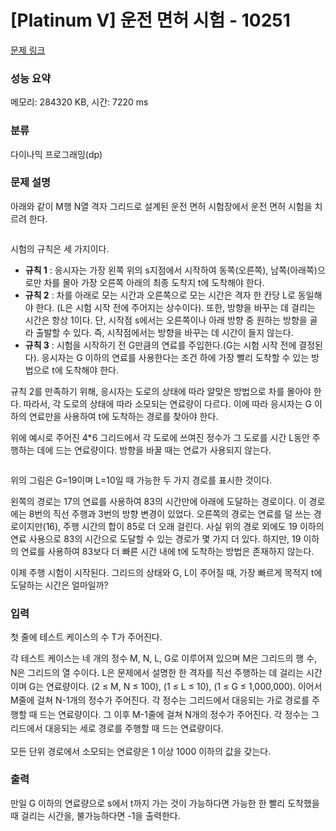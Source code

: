 # [Platinum V] 운전 면허 시험 - 10251 

[문제 링크](https://www.acmicpc.net/problem/10251) 

### 성능 요약

메모리: 284320 KB, 시간: 7220 ms

### 분류

다이나믹 프로그래밍(dp)

### 문제 설명

<p>아래와 같이 M행 N열 격자 그리드로 설계된 운전 면허 시험장에서 운전 면허 시험을 치르려 한다.</p>

<p style="text-align: center;"><img src=""></p>

<p>시험의 규칙은 세 가지이다.</p>

<ul>
	<li><strong>규칙 1</strong> : 응시자는 가장 왼쪽 위의 s지점에서 시작하여 동쪽(오른쪽), 남쪽(아래쪽)으로만 차를 몰아 가장 오른쪽 아래의 최종 도착지 t에 도착해야 한다.</li>
	<li><strong>규칙 2</strong> : 차를 아래로 모는 시간과 오른쪽으로 모는 시간은 격자 한 칸당 L로 동일해야 한다. (L은 시험 시작 전에 주어지는 상수이다). 또한, 방향을 바꾸는 데 걸리는 시간은 항상 1이다. 단, 시작점 s에서는 오른쪽이나 아래 방향 중 원하는 방향을 골라 출발할 수 있다. 즉, 시작점에서는 방향을 바꾸는 데 시간이 들지 않는다.</li>
	<li><strong>규칙 3</strong> : 시험을 시작하기 전 G만큼의 연료를 주입한다.(G는 시험 시작 전에 결정된다). 응시자는 G 이하의 연료를 사용한다는 조건 하에 가장 빨리 도착할 수 있는 방법으로 t에 도착해야 한다.</li>
</ul>

<p>규칙 2를 만족하기 위해, 응시자는 도로의 상태에 따라 알맞은 방법으로 차를 몰아야 한다. 따라서, 각 도로의 상태에 따라 소모되는 연료량이 다르다. 이에 따라 응시자는 G 이하의 연료만을 사용하여 t에 도착하는 경로를 찾아야 한다.</p>

<p>위에 예시로 주어진 4*6 그리드에서 각 도로에 쓰여진 정수가 그 도로를 시간 L동안 주행하는 데에 드는 연료량이다. 방향을 바꿀 때는 연료가 사용되지 않는다.</p>

<p style="text-align: center;"><img src=""></p>

<p>위의 그림은 G=19이며 L=10일 때 가능한 두 가지 경로를 표시한 것이다.</p>

<p>왼쪽의 경로는 17의 연료를 사용하여 83의 시간만에 아래에 도달하는 경로이다. 이 경로에는 8번의 직선 주행과 3번의 방향 변경이 있었다. 오른쪽의 경로는 연료를 덜 쓰는 경로이지만(16), 주행 시간의 합이 85로 더 오래 걸린다. 사실 위의 경로 외에도 19 이하의 연료 사용으로 83의 시간으로 도달할 수 있는 경로가 몇 가지 더 있다. 하지만, 19 이하의 연료를 사용하여 83보다 더 빠른 시간 내에 t에 도착하는 방법은 존재하지 않는다.</p>

<p>이제 주행 시험이 시작된다. 그리드의 상태와 G, L이 주어질 때, 가장 빠르게 목적지 t에 도달하는 시간은 얼마일까?</p>

### 입력 

 <p>첫 줄에 테스트 케이스의 수 T가 주어진다.</p>

<p>각 테스트 케이스는 네 개의 정수 M, N, L, G로 이루어져 있으며 <span style="line-height:1.6em">M은 그리드의 행 수, N은 그리드의 열 수이다. L은 문제에서 설명한 한 격자를 직선 주행하는 데 걸리는 시간이며 G는 연료량이다. (2 ≤ M, N ≤ 100), (1 ≤ L ≤ 10), (1 ≤ G ≤ 1,000,000). </span><span style="line-height:1.6em">이어서 M줄에 걸쳐 N-1개의 정수가 주어진다. 각 정수는 그리드에서 대응되는 가로 경로를 주행할 때 드는 연료량이다. </span><span style="line-height:1.6em">그 이후 M-1줄에 걸쳐 N개의 정수가 주어진다. 각 정수는 그리드에서 대응되는 세로 경로를 주행할 때 드는 연료량이다.</span></p>

<p>모든 단위 경로에서 소모되는 연료량은 1 이상 1000 이하의 값을 갖는다.</p>

### 출력 

 <p>만일 G 이하의 연료량으로 s에서 t까지 가는 것이 가능하다면 가능한 한 빨리 도착했을 때 걸리는 시간을, 불가능하다면 -1을 출력한다.</p>

